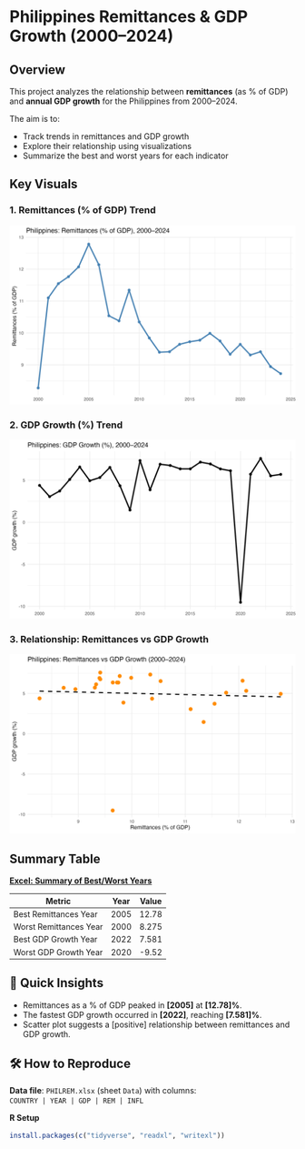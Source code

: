 # Philippines Remittances & GDP Growth (2000–2024)

## Overview
This project analyzes the relationship between **remittances** (as % of GDP) and **annual GDP growth** for the Philippines from 2000–2024.

The aim is to:
- Track trends in remittances and GDP growth
- Explore their relationship using visualizations
- Summarize the best and worst years for each indicator

## Key Visuals
### 1. Remittances (% of GDP) Trend
![Remittances Trend](images/phl_remittances_trend.png)

### 2. GDP Growth (%) Trend
![GDP Growth Trend](images/phl_gdp_growth_trend.png)

### 3. Relationship: Remittances vs GDP Growth
![Remittances vs GDP Growth](images/phl_remit_vs_gdp.png)

## Summary Table
**[Excel: Summary of Best/Worst Years](data/processed/phl_remit_gdp_summary.xlsx)**

| Metric                | Year | Value |
|-----------------------|------|-------|
| Best Remittances Year | 2005 | 12.78 |
| Worst Remittances Year| 2000 | 8.275 |
| Best GDP Growth Year  | 2022 | 7.581 |
| Worst GDP Growth Year | 2020 | -9.52 |


## 🔎 Quick Insights
- Remittances as a % of GDP peaked in **[2005]** at **[12.78]%**.
- The fastest GDP growth occurred in **[2022]**, reaching **[7.581]%**.
- Scatter plot suggests a [positive] relationship between remittances and GDP growth.

## 🛠️ How to Reproduce
**Data file**: `PHILREM.xlsx` (sheet `Data`) with columns:  
`COUNTRY | YEAR | GDP | REM | INFL`

**R Setup**
```r
install.packages(c("tidyverse", "readxl", "writexl"))
